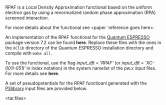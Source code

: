 RPAF is a Local Density Approximation functional based on the uniform electron gas by using a renormalized random phase approximation (RPA) screened interaction.

For more details about the functional see <paper `reference goes here>.

An implementation of the RPAF functional for the [Quantum ESPRESSO](https://www.quantum-espresso.org/) package version 7.2 can be found **here**. Replace these files with the ones in the ```XClib``` directory of the Quantum ESPRESSO installation directory and compile with ```make all```.

To use the functional, use the flag _input_dft = 'RPAF'_ (or _input_dft = 'XC-001I-051I'_ in index notation) in the system namelist of the pw.x input files. For more details see **here**.

A set of pseudopotentials for the RPAF functioanl generated with the [PSlibrary](https://dalcorso.github.io/pslibrary/) input files are provided below.

<tar.files>
